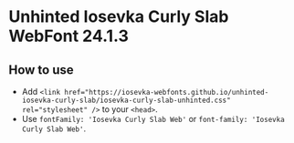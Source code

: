 # Unhinted Iosevka Curly Slab WebFont 24.1.3

## How to use

- Add `<link href="https://iosevka-webfonts.github.io/unhinted-iosevka-curly-slab/iosevka-curly-slab-unhinted.css" rel="stylesheet" />` to your `<head>`.
- Use `fontFamily: 'Iosevka Curly Slab Web'` or `font-family: 'Iosevka Curly Slab Web'`.
